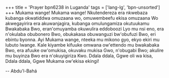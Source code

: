 +++
title = 'Prayer bpn6238 in Luganda'
tags = ['lang-lg', 'bpn-unsorted']
+++
Mukama wange!  Mukama wange!  Nkutendereza era nkwebaza kubanga okwatiddwa omuzaana wo, omuwembeefu ekisa omuzaana Wo akwegayirira era akuwanjagira, kubanga omulungamiza okutuukamu Bwakabaka Bwo, eran'omuyamba okuwulira eddoboozi Lyo mu nsi eno, era n'okulaba obubonero Bwo, obukakasa obuwanguzi bw'obufuzi Bwo, eri ebintu byonna.
Ayi Mukama wange, nteeka mu mikono gyo, ekyo ekiri mu lubuto lwange.  Kale kiyambe kifuuke omwana ow'ettendo mu bwakabaka Bwo, era afuuke ow'omukisa, okuvaku mukisa Gwo, n'obugabi Bwo; akulire mu buyinza Bwo era n'okuyigiriza Kwo.  Ddala ddala, Ggwe oli wa kisa, Ddala ddala, Ggwe Mukama ow'ekisa ekingi!

-- Abdu'l-Bahá
